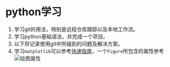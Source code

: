 # python学习  

1. 学习git的用法，特别是远程仓库跟踪以及本地工作流。  
2. 学习python基础语法，并完成一个项目。
3. 以下将记录使用git中所碰到的问题及解决方案。 
4. 学习`matplotlib`可以参考[快速指南](https://matplotlib.org/stable/users/explain/quick_start.html)，一个`Figure`所包含的属性参考![绘图属性](https://matplotlib.org/stable/_images/anatomy.png) 